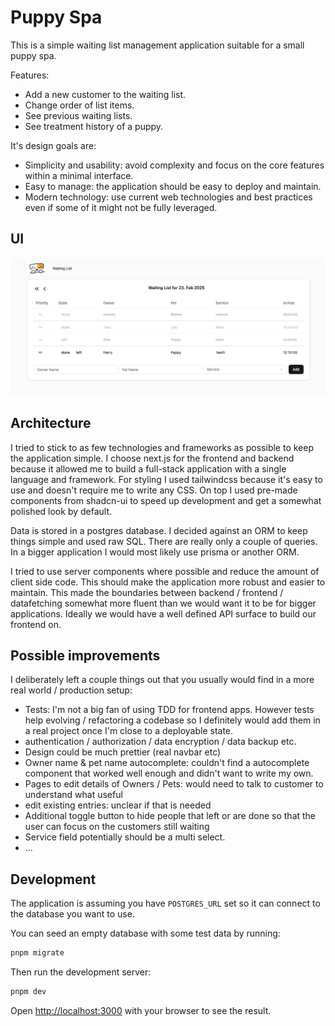 # Puppy Spa

This is a simple waiting list management application suitable for a small puppy spa.

Features:

- Add a new customer to the waiting list.
- Change order of list items.
- See previous waiting lists.
- See treatment history of a puppy.

It's design goals are:

- Simplicity and usability: avoid complexity and focus on the core features within a minimal interface.
- Easy to manage: the application should be easy to deploy and maintain.
- Modern technology: use current web technologies and best practices even if some of it might not be fully leveraged.

## UI

![](./docs/ui_design.png)

## Architecture

I tried to stick to as few technologies and frameworks as possible to keep the application simple. I choose next.js for the frontend and backend because it allowed me to build a full-stack application with a single language and framework. For styling I used tailwindcss because it's easy to use and doesn't require me to write any CSS. On top I used pre-made components from shadcn-ui to speed up development and get a somewhat polished look by default.

Data is stored in a postgres database. I decided against an ORM to keep things simple and used raw SQL. There are really only a couple of queries. In a bigger application I would most likely use prisma or another ORM.

I tried to use server components where possible and reduce the amount of client side code. This should make the application more robust and easier to maintain. This made the boundaries between backend / frontend / datafetching somewhat more fluent than we would want it to be for bigger applications. Ideally we would have a well defined API surface to build our frontend on.

## Possible improvements

I deliberately left a couple things out that you usually would find in a more real world / production setup:

- Tests: I'm not a big fan of using TDD for frontend apps. However tests help evolving / refactoring a codebase so I definitely would add them in a real project once I'm close to a deployable state.
- authentication / authorization / data encryption / data backup etc.
- Design could be much prettier (real navbar etc)
- Owner name & pet name autocomplete: couldn't find a autocomplete component that worked well enough and didn't want to write my own.
- Pages to edit details of Owners / Pets: would need to talk to customer to understand what useful
- edit existing entries: unclear if that is needed
- Additional toggle button to hide people that left or are done so that the user can focus on the customers still waiting
- Service field potentially should be a multi select.
- ...

## Development

The application is assuming you have `POSTGRES_URL` set so it can connect to the database you want to use.

You can seed an empty database with some test data by running:

```bash
pnpm migrate
```

Then run the development server:

```bash
pnpm dev
```

Open [http://localhost:3000](http://localhost:3000) with your browser to see the result.

